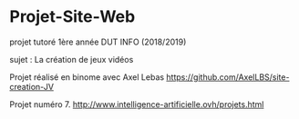 # Projet-Site-Web
projet tutoré 1ère année DUT INFO (2018/2019)

sujet : La création de jeux vidéos

Projet réalisé en binome avec Axel Lebas
https://github.com/AxelLBS/site-creation-JV

Projet numéro 7.
http://www.intelligence-artificielle.ovh/projets.html
